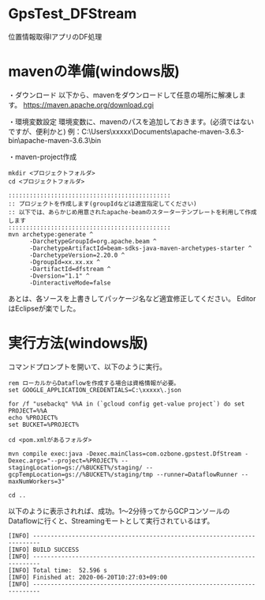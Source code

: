 # GpsTest_DFStream
位置情報取得lアプリのDF処理

# mavenの準備(windows版)

・ダウンロード
以下から、mavenをダウンロードして任意の場所に解凍します。
https://maven.apache.org/download.cgi

・環境変数設定
環境変数に、mavenのパスを追加しておきます。(必須ではないですが、便利かと)
例：C:\Users\xxxxx\Documents\apache-maven-3.6.3-bin\apache-maven-3.6.3\bin

・maven-project作成

```
mkdir <プロジェクトフォルダ>
cd <プロジェクトフォルダ>

::::::::::::::::::::::::::::::::::::::::::::::
:: プロジェクトを作成します(groupIdなどは適宜指定してください)
:: 以下では、あらかじめ用意されたapache-beamのスターターテンプレートを利用して作成します
::::::::::::::::::::::::::::::::::::::::::::::
mvn archetype:generate ^
      -DarchetypeGroupId=org.apache.beam ^
      -DarchetypeArtifactId=beam-sdks-java-maven-archetypes-starter ^
      -DarchetypeVersion=2.20.0 ^
      -DgroupId=xx.xx.xx ^
      -DartifactId=dfstream ^
      -Dversion="1.1" ^
      -DinteractiveMode=false

```

あとは、各ソースを上書きしてパッケージ名など適宜修正してください。
EditorはEclipseが楽でした。


# 実行方法(windows版)

コマンドプロンプトを開いて、以下のように実行。


```
rem ローカルからDataflowを作成する場合は資格情報が必要。
set GOOGLE_APPLICATION_CREDENTIALS=C:\xxxxx\.json

for /f "usebackq" %%A in (`gcloud config get-value project`) do set PROJECT=%%A
echo %PROJECT%
set BUCKET=%PROJECT%

cd <pom.xmlがあるフォルダ>

mvn compile exec:java -Dexec.mainClass=com.ozbone.gpstest.DfStream -Dexec.args="--project=%PROJECT% --stagingLocation=gs://%BUCKET%/staging/ --gcpTempLocation=gs://%BUCKET%/staging/tmp --runner=DataflowRunner --maxNumWorkers=3"

cd ..

```

以下のように表示されれば、成功。1～2分待ってからGCPコンソールのDataflowに行くと、Streamingモートとして実行されているはず。

```
[INFO] ------------------------------------------------------------------------
[INFO] BUILD SUCCESS
[INFO] ------------------------------------------------------------------------
[INFO] Total time:  52.596 s
[INFO] Finished at: 2020-06-20T10:27:03+09:00
[INFO] ------------------------------------------------------------------------

```
